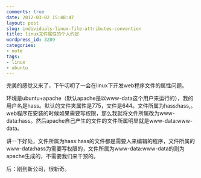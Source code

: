 ```yaml
---
comments: true
date: 2012-03-02 15:48:47
layout: post
slug: individuals-linux-file-attributes-convention
title: linux文件属性的个人约定
wordpress_id: 3289
categories:
- note
tags:
- linux
- ubuntu
---
```


完美的感觉又来了，下午叨叨了一会在linux下开发web程序文件的属性问题。

环境是ubuntu+apache（默认apache是以www-data这个用户来运行的），我的用户名是hass。默认的文件夹属性是775，文件是644。文件所属为hass:hass,。web程序在安装的时候如果需要写权限，那么我就将文件所属改为www-data:hass。然后apache自己产生的文件的文件所属明显就是www-data:www-data。

讲一下好处，文件所属为hass:hass的文件都是需要人来编辑的程序，文件所属的www-data:hass为需要写权限的，文件所属为www-data:www-data的则为apache生成的，不需要我们来干预的。

后：刚到新公司，很新奇。
